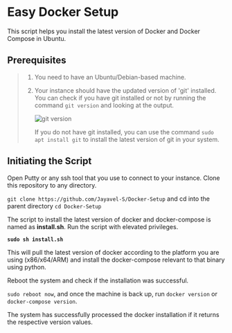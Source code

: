 # Easy Docker Setup
This script helps you install the latest version of Docker and Docker Compose in Ubuntu.

## Prerequisites
> 1. You need to have an Ubuntu/Debian-based machine.
> 
> 2. Your instance should have the updated version of 'git' installed. You can check if you have git installed or not by running the command `git version` and looking at the output.
> 
>       ![git version](https://user-images.githubusercontent.com/101336634/158008355-768918e3-7ced-462f-9a9f-e52e539c875b.png)
>    
>    If you do not have git installed, you can use the command `sudo apt install git` to install the latest version of git in your system.

## Initiating the Script

Open Putty or any ssh tool that you use to connect to your instance. Clone this repository to any directory.

`git clone https://github.com/Jayavel-S/Docker-Setup` and cd into the parent directory `cd Docker-Setup`

The script to install the latest version of docker and docker-compose is named as **install.sh**. Run the script with elevated privileges.

**`sudo sh install.sh`**

This will pull the latest version of docker according to the platform you are using (x86/x64/ARM) and install the docker-compose relevant to that binary using python.

Reboot the system and check if the installation was successful.

`sudo reboot now`, and once the machine is back up, run `docker version` or `docker-compose version`.

The system has successfully processed the docker installation if it returns the respective version values.
